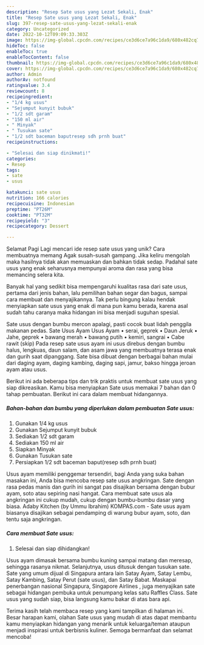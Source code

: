 ```yaml
---
description: "Resep Sate usus yang Lezat Sekali, Enak"
title: "Resep Sate usus yang Lezat Sekali, Enak"
slug: 397-resep-sate-usus-yang-lezat-sekali-enak
category: Uncategorized
date: 2022-10-12T09:09:33.303Z
image: https://img-global.cpcdn.com/recipes/ce3d6ce7a96c1da9/680x482cq70/sate-usus-foto-resep-utama.jpg
hideToc: false
enableToc: true
enableTocContent: false
thumbnail: https://img-global.cpcdn.com/recipes/ce3d6ce7a96c1da9/680x482cq70/sate-usus-foto-resep-utama.jpg
cover: https://img-global.cpcdn.com/recipes/ce3d6ce7a96c1da9/680x482cq70/sate-usus-foto-resep-utama.jpg
author: Admin
authorAv: notfound
ratingvalue: 3.4
reviewcount: 8
recipeingredient:
- "1/4 kg usus"
- "Sejumput kunyit bubuk"
- "1/2 sdt garam"
- "150 ml air"
- " Minyak"
- " Tusukan sate"
- "1/2 sdt baceman baputresep sdh prnh buat"
recipeinstructions:

- "Selesai dan siap dinikmati!"
categories:
- Resep
tags:
- sate
- usus

katakunci: sate usus 
nutrition: 166 calories
recipecuisine: Indonesian
preptime: "PT26M"
cooktime: "PT32M"
recipeyield: "3"
recipecategory: Dessert

---
```



Selamat Pagi Lagi mencari ide resep sate usus yang unik? Cara membuatnya memang Agak susah-susah gampang. Jika keliru mengolah maka hasilnya tidak akan memuaskan dan bahkan tidak sedap. Padahal sate usus yang enak seharusnya mempunyai aroma dan rasa yang bisa memancing selera kita.


Banyak hal yang sedikit bisa mempengaruhi kualitas rasa dari sate usus, pertama dari jenis bahan, lalu pemilihan bahan segar dan bagus, sampai cara membuat dan menyajikannya. Tak perlu bingung kalau hendak menyiapkan sate usus yang enak di mana pun kamu berada, karena asal sudah tahu caranya maka hidangan ini bisa menjadi suguhan spesial.

Sate usus dengan bumbu mercon apalagi, pasti cocok buat lidah penggila makanan pedas. Sate Usus Ayam Usus Ayam • serai, geprek • Daun Jeruk • Jahe, geprek • bawang merah • bawang putih • kemiri, sangrai • Cabe rawit (skip) Pada resep sate usus ayam ini usus direbus dengan bumbu halus, lengkuas, daun salam, dan asam jawa yang membuatnya terasa enak dan gurih saat dipanggang. Sate bisa dibuat dengan berbagai bahan mulai dari daging ayam, daging kambing, daging sapi, jamur, bakso hingga jeroan ayam atau usus.


Berikut ini ada beberapa tips dan trik praktis untuk membuat sate usus yang siap dikreasikan. Kamu bisa menyiapkan Sate usus memakai 7 bahan dan 0 tahap pembuatan. Berikut ini cara dalam membuat hidangannya.

<!--inarticleads1-->

##### Bahan-bahan dan bumbu yang diperlukan dalam pembuatan Sate usus:

1. Gunakan 1/4 kg usus
1. Gunakan Sejumput kunyit bubuk
1. Sediakan 1/2 sdt garam
1. Sediakan 150 ml air
1. Siapkan  Minyak
1. Gunakan  Tusukan sate
1. Persiapkan 1/2 sdt baceman baput(resep sdh prnh buat)


Usus ayam memiliki penggemar tersendiri, bagi Anda yang suka bahan masakan ini, Anda bisa mencoba resep sate usus angkringan. Sate dengan rasa pedas manis dan gurih ini sangat pas disajikan bersama dengan bubur ayam, soto atau sepiring nasi hangat. Cara membuat sate usus ala angkringan ini cukup mudah, cukup dengan bumbu-bumbu dasar yang biasa. Adaby Kitchen (by Ummu Ibrahim) KOMPAS.com - Sate usus ayam biasanya disajikan sebagai pendamping di warung bubur ayam, soto, dan tentu saja angkringan. 

<!--inarticleads2-->

##### Cara membuat Sate usus:


1. Selesai dan siap dihidangkan!

Usus ayam dimasak bersama bumbu kuning sampai matang dan meresap, sehingga rasanya nikmat. Selanjutnya, usus ditusuk dengan tusukan sate. Sate yang umum dijual di Singapura antara lain Satay Ayam, Satay Lembu, Satay Kambing, Satay Perut (sate usus), dan Satay Babat. Maskapai penerbangan nasional Singapura, Singapore Airlines , juga menyajikan sate sebagai hidangan pembuka untuk penumpang kelas satu Raffles Class. Sate usus yang sudah siap, bisa langsung kamu bakar di atas bara api. 

Terima kasih telah membaca resep yang kami tampilkan di halaman ini. Besar harapan kami, olahan Sate usus yang mudah di atas dapat membantu kamu menyiapkan hidangan yang menarik untuk keluarga/teman ataupun menjadi inspirasi untuk berbisnis kuliner. Semoga bermanfaat dan selamat mencoba!
